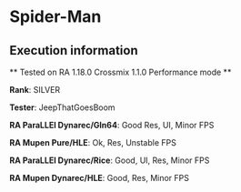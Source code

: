 # Spider-Man 

## Execution information

** Tested on RA 1.18.0 Crossmix 1.1.0 Performance mode **

**Rank**: SILVER

**Tester**: JeepThatGoesBoom


**RA ParaLLEl Dynarec/Gln64**: Good Res, UI, Minor FPS

**RA Mupen Pure/HLE**: Ok, Res, Unstable FPS

**RA ParaLLEl Dynarec/Rice**: Good, UI, Res, Minor FPS

**RA Mupen Dynarec/HLE**: Good, Res, Minor FPS